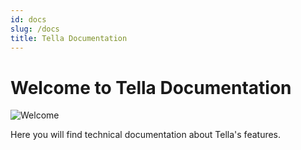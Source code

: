 ```yaml
---
id: docs
slug: /docs
title: Tella Documentation
---
```


# Welcome to Tella Documentation

![Welcome](/img/feature.png)

Here you will find technical documentation about Tella's features.

